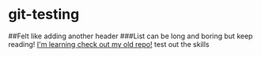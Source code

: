 # git-testing
##Felt like adding another header
###List can be long and boring but keep reading!
[I'm learning check out my old repo!](https://github.com/cgeron/git-repo)
test out the skills
